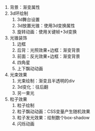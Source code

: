 1. 背景：渐变属性
2. 3d环绘制
   1. 3d舞台设置
   2. 3d放置光锥：使用3d变换属性
   3. 旋转动画：使用关键帧+3d变换
3. 光锥装饰
   1. 边框
   2. 后背：光照效果+边框：渐变背景
   3. 前面：反光效果+边框：渐变背景
   4. 四角星
   5. 上下飘动动画
4. 光束效果
   1. 光束绘制：渐变且半透明的div
   2. 3d变化：往后翻
   3. 另一束光
5. 粒子效果
   1. 粒子绘制
   2. 粒子飘动动画：CSS变量产生随机效果
   3. 粒子发光效果：绘制数个box-shadow
   4. 闪烁动画